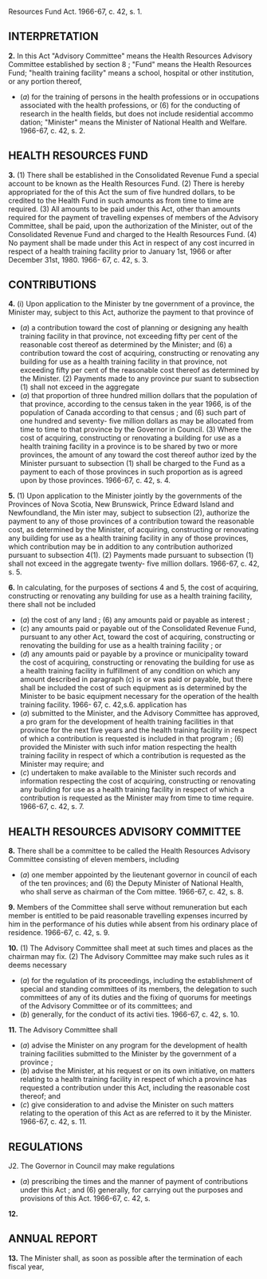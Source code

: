 Resources Fund Act. 1966-67, c. 42, s. 1.

## INTERPRETATION

**2.** In this Act
"Advisory Committee" means the Health
Resources Advisory Committee established
by section 8 ;
"Fund" means the Health Resources Fund;
"health training facility" means a school,
hospital or other institution, or any portion
thereof,
  * (_a_) for the training of persons in the health
professions or in occupations associated
with the health professions, or
(6) for the conducting of research in the
health fields,
but does not include residential accommo
dation;
"Minister" means the Minister of National
Health and Welfare. 1966-67, c. 42, s. 2.

## HEALTH RESOURCES FUND

**3.** (1) There shall be established in the
Consolidated Revenue Fund a special account
to be known as the Health Resources Fund.
(2) There is hereby appropriated for the
of this Act the sum of five hundred
dollars, to be credited to the Health
Fund in such amounts as from time
to time are required.
(3) All amounts to be paid under this Act,
other than amounts required for the payment
of travelling expenses of members of the
Advisory Committee, shall be paid, upon the
authorization of the Minister, out of the
Consolidated Revenue Fund and charged to
the Health Resources Fund.
(4) No payment shall be made under this
Act in respect of any cost incurred in respect
of a health training facility prior to January
1st, 1966 or after December 31st, 1980. 1966-
67, c. 42, s. 3.

## CONTRIBUTIONS

**4.** (i) Upon application to the Minister by
tne government of a province, the Minister
may, subject to this Act, authorize the
payment to that province of
  * (_a_) a contribution toward the cost of
planning or designing any health training
facility in that province, not exceeding fifty
per cent of the reasonable cost thereof as
determined by the Minister; and
(6) a contribution toward the cost of
acquiring, constructing or renovating any
building for use as a health training facility
in that province, not exceeding fifty per
cent of the reasonable cost thereof as
determined by the Minister.
(2) Payments made to any province pur
suant to subsection (1) shall not exceed in the
aggregate
  * (_a_) that proportion of three hundred million
dollars that the population of that province,
according to the census taken in the year
1966, is of the population of Canada
according to that census ; and
(6) such part of one hundred and seventy-
five million dollars as may be allocated
from time to time to that province by the
Governor in Council.
(3) Where the cost of acquiring, constructing
or renovating a building for use as a health
training facility in a province is to be shared
by two or more provinces, the amount of any
toward the cost thereof author
ized by the Minister pursuant to subsection
(1) shall be charged to the Fund as a payment
to each of those provinces in such proportion
as is agreed upon by those provinces. 1966-67,
c. 42, s. 4.

**5.** (1) Upon application to the Minister
jointly by the governments of the Provinces
of Nova Scotia, New Brunswick, Prince
Edward Island and Newfoundland, the Min
ister may, subject to subsection (2), authorize
the payment to any of those provinces of a
contribution toward the reasonable cost, as
determined by the Minister, of acquiring,
constructing or renovating any building for
use as a health training facility in any of
those provinces, which contribution may be
in addition to any contribution authorized
pursuant to subsection 4(1).
(2) Payments made pursuant to subsection
(1) shall not exceed in the aggregate twenty-
five million dollars. 1966-67, c. 42, s. 5.

**6.** In calculating, for the purposes of
sections 4 and 5, the cost of acquiring,
constructing or renovating any building for
use as a health training facility, there shall
not be included
  * (_a_) the cost of any land ;
(6) any amounts paid or payable as interest ;
  * (_c_) any amounts paid or payable out of the
Consolidated Revenue Fund, pursuant to
any other Act, toward the cost of acquiring,
constructing or renovating the building for
use as a health training facility ; or
  * (_d_) any amounts paid or payable by a
province or municipality toward the cost of
acquiring, constructing or renovating the
building for use as a health training facility
in fulfillment of any condition on which
any amount described in paragraph (c) is or
was paid or payable,
but there shall be included the cost of such
equipment as is determined by the Minister
to be basic equipment necessary for the
operation of the health training facility. 1966-
67, c. 42,s.6.
application has
  * (_a_) submitted to the Minister, and the
Advisory Committee has approved, a pro
gram for the development of health training
facilities in that province for the next five
years and the health training facility in
respect of which a contribution is requested
is included in that program ;
(6) provided the Minister with such infor
mation respecting the health training
facility in respect of which a contribution
is requested as the Minister may require;
and
  * (_c_) undertaken to make available to the
Minister such records and information
respecting the cost of acquiring, constructing
or renovating any building for use as a
health training facility in respect of which
a contribution is requested as the Minister
may from time to time require. 1966-67, c.
42, s. 7.

## HEALTH RESOURCES ADVISORY COMMITTEE

**8.** There shall be a committee to be called
the Health Resources Advisory Committee
consisting of eleven members, including
  * (_a_) one member appointed by the lieutenant
governor in council of each of the ten
provinces; and
(6) the Deputy Minister of National Health,
who shall serve as chairman of the Com
mittee. 1966-67, c. 42, s. 8.

**9.** Members of the Committee shall serve
without remuneration but each member is
entitled to be paid reasonable travelling
expenses incurred by him in the performance
of his duties while absent from his ordinary
place of residence. 1966-67, c. 42, s. 9.

**10.** (1) The Advisory Committee shall
meet at such times and places as the chairman
may fix.
(2) The Advisory Committee may make
such rules as it deems necessary
  * (_a_) for the regulation of its proceedings,
including the establishment of special and
standing committees of its members, the
delegation to such committees of any of its
duties and the fixing of quorums for
meetings of the Advisory Committee or of
its committees; and
  * (_b_) generally, for the conduct of its activi
ties. 1966-67, c. 42, s. 10.

**11.** The Advisory Committee shall
  * (_a_) advise the Minister on any program for
the development of health training facilities
submitted to the Minister by the government
of a province ;
  * (_b_) advise the Minister, at his request or on
its own initiative, on matters relating to a
health training facility in respect of which
a province has requested a contribution
under this Act, including the reasonable
cost thereof; and
  * (_c_) give consideration to and advise the
Minister on such matters relating to the
operation of this Act as are referred to it
by the Minister. 1966-67, c. 42, s. 11.

## REGULATIONS
J2. The Governor in Council may make
regulations
  * (_a_) prescribing the times and the manner of
payment of contributions under this Act ;
and
(6) generally, for carrying out the purposes
and provisions of this Act. 1966-67, c. 42, s.

**12.**

## ANNUAL REPORT

**13.** The Minister shall, as soon as possible
after the termination of each fiscal year,
